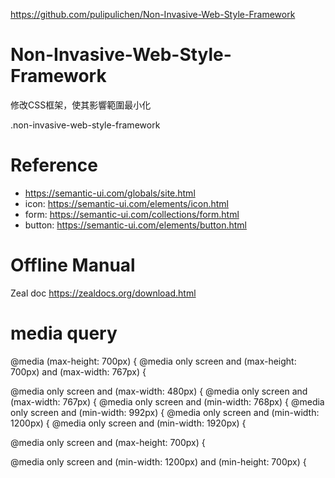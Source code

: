 
https://github.com/pulipulichen/Non-Invasive-Web-Style-Framework

# Non-Invasive-Web-Style-Framework
修改CSS框架，使其影響範圍最小化

.non-invasive-web-style-framework

# Reference
- https://semantic-ui.com/globals/site.html
- icon: https://semantic-ui.com/elements/icon.html
- form: https://semantic-ui.com/collections/form.html
- button: https://semantic-ui.com/elements/button.html

# Offline Manual
Zeal doc
https://zealdocs.org/download.html

# media query
@media (max-height: 700px) {
@media only screen and (max-height: 700px) and (max-width: 767px) {

@media only screen and (max-width: 480px) {
@media only screen and (max-width: 767px) {
@media only screen and (min-width: 768px) {
@media only screen and (min-width: 992px) {
@media only screen and (min-width: 1200px) {
@media only screen and (min-width: 1920px) {

@media only screen and (max-height: 700px) {

@media only screen and (min-width: 1200px) and (min-height: 700px) {